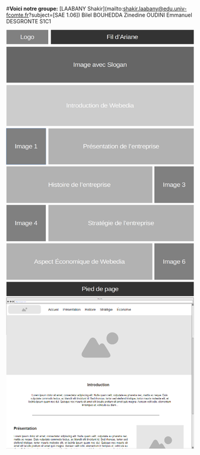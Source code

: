 #**Voici notre groupe:**
[LAABANY Shakir](mailto:shakir.laabany@edu.univ-fcomte.fr?subject=[SAE 1.06]) 
Bilel BOUHEDDA
Zinedine OUDINI
Emmanuel DESGRONTE
S1C1

![écran de zoning](doc/ecran_zoning.png)
![écran prototype](doc/ecran_prototype.png)
